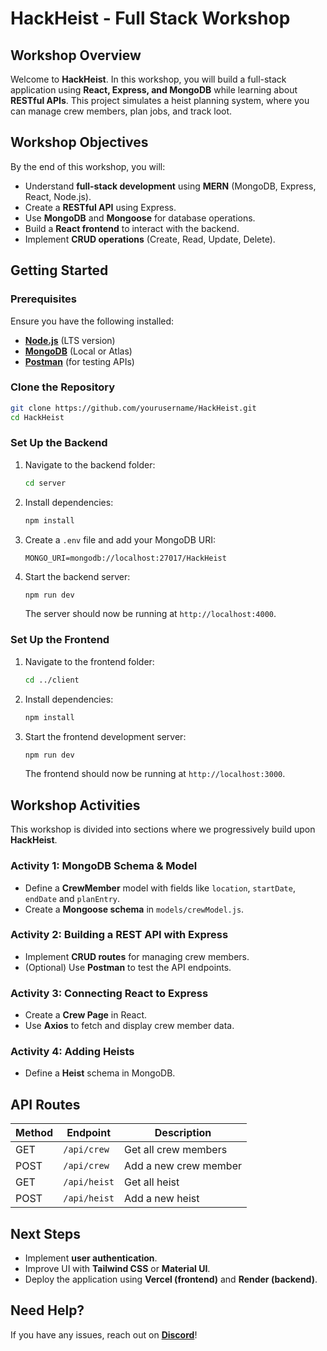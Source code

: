 # HackHeist - Full Stack Workshop

## Workshop Overview
Welcome to **HackHeist**. In this workshop, you will build a full-stack application using **React, Express, and MongoDB** while learning about **RESTful APIs**. This project simulates a heist planning system, where you can manage crew members, plan jobs, and track loot.

## Workshop Objectives
By the end of this workshop, you will:
- Understand **full-stack development** using **MERN** (MongoDB, Express, React, Node.js).
- Create a **RESTful API** using Express.
- Use **MongoDB** and **Mongoose** for database operations.
- Build a **React frontend** to interact with the backend.
- Implement **CRUD operations** (Create, Read, Update, Delete).

## Getting Started

### Prerequisites
Ensure you have the following installed:
- [**Node.js**](https://nodejs.org/) (LTS version)
- [**MongoDB**](https://www.mongodb.com/) (Local or Atlas)
- [**Postman**](https://www.postman.com/downloads/) (for testing APIs)

### Clone the Repository
```bash
git clone https://github.com/yourusername/HackHeist.git
cd HackHeist
```

### Set Up the Backend
1. Navigate to the backend folder:
   ```bash
   cd server
   ```
2. Install dependencies:
   ```bash
   npm install
   ```
3. Create a `.env` file and add your MongoDB URI:
   ```
   MONGO_URI=mongodb://localhost:27017/HackHeist
   ```
4. Start the backend server:
   ```bash
   npm run dev
   ```
   The server should now be running at `http://localhost:4000`.

### Set Up the Frontend
1. Navigate to the frontend folder:
   ```bash
   cd ../client
   ```
2. Install dependencies:
   ```bash
   npm install
   ```
3. Start the frontend development server:
   ```bash
   npm run dev
   ```
   The frontend should now be running at `http://localhost:3000`.

## Workshop Activities
This workshop is divided into sections where we progressively build upon **HackHeist**.

### Activity 1: MongoDB Schema & Model
- Define a **CrewMember** model with fields like `location`, `startDate`, `endDate` and `planEntry`.
- Create a **Mongoose schema** in `models/crewModel.js`.

### Activity 2: Building a REST API with Express
- Implement **CRUD routes** for managing crew members.
- (Optional) Use **Postman** to test the API endpoints.

### Activity 3: Connecting React to Express
- Create a **Crew Page** in React.
- Use **Axios** to fetch and display crew member data.

### Activity 4: Adding Heists
- Define a **Heist** schema in MongoDB.

## API Routes
| Method | Endpoint          | Description               |
|--------|------------------|----------------------------|
| GET    | `/api/crew`      | Get all crew members       |
| POST   | `/api/crew`      | Add a new crew member      |
| GET    | `/api/heist`     | Get all heist              |
| POST   | `/api/heist`     | Add a new heist            |

## Next Steps
- Implement **user authentication**.
- Improve UI with **Tailwind CSS** or **Material UI**.
- Deploy the application using **Vercel (frontend)** and **Render (backend)**.

## Need Help?
If you have any issues, reach out on [**Discord**](https://discord.gg/ceXK9Q59mE)!
